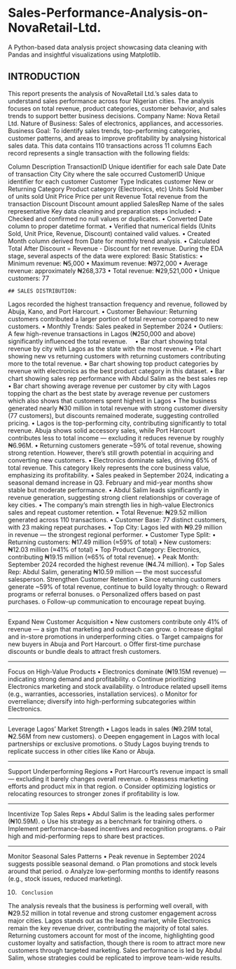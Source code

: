 # Sales-Performance-Analysis-on-NovaRetail-Ltd.
A Python-based data analysis project showcasing data cleaning with Pandas and insightful visualizations using Matplotlib.
## INTRODUCTION
This report presents the analysis of NovaRetail Ltd.’s sales data to understand sales performance across four Nigerian cities.
 The analysis focuses on total revenue, product categories, customer behavior, and sales trends to support better business decisions.
 Company Name: Nova Retail Ltd.
Nature of Business: Sales of electronics, appliances, and accessories.
Business Goal:
To identify sales trends, top-performing categories, customer patterns, and areas to improve profitability by analysing historical sales data.
This data contains 110 transactions across 11 columns
Each record represents a single transaction with the following fields: 

Column                                                                Description
TransactionID                  Unique identifier for each sale
Date                                             Date of transaction
City                                               City where the sale occurred
CustomerID                Unique identifier for each customer
Customer Type        Indicates customer New or Returning
Category                     Product category (Electronics, etc)
Units Sold                               Number of units sold
Unit Price                                   Price per unit
Revenue                  Total revenue from the transaction
Discount                 Discount amount applied
SalesRep                    Name of the sales representative 
Key data cleaning and preparation steps included:
	•	Checked and confirmed no null values or duplicates.
	•	Converted Date column to proper datetime format.
	•	Verified that numerical fields (Units Sold, Unit Price, Revenue, Discount) contained valid values.
	•	Created Month column derived from Date for monthly trend analysis.
	•	Calculated Total After Discount = Revenue - Discount for net revenue.
 During the EDA stage, several aspects of the data were explored:
		Basic Statistics:
	•	Minimum revenue: ₦5,000
	•	Maximum revenue: ₦972,000
	•	Average revenue: approximately ₦268,373
           •        Total revenue:  ₦29,521,000
            •        Unique customers:  77

	## SALES DISTRIBUTION:
Lagos recorded the highest transaction frequency and revenue, followed by Abuja, Kano, and Port Harcourt.
	•	Customer Behaviour:
Returning customers contributed a larger portion of total revenue compared to new customers.
	•	Monthly Trends:
         Sales peaked in September 2024
	•	Outliers:
A few high-revenue transactions in Lagos (₦250,000 and above) significantly influenced the total revenue.
 •  Bar chart showing total revenue by city with  Lagos as the state with the most revenue.
• Pie chart showing new vs returning customers with returning customers contributing more to the total revenue.
• Bar chart showing top product categories by revenue with electronics as the best product category in this dataset.
 • Bar chart showing sales rep performance with Abdul Salim as the best sales rep
•  Bar chart showing average revenue per customer by city with Lagos topping the chart as the best state by average revenue per customers which also shows that customers spent highest in Lagos
•   The business generated nearly ₦30 million in total revenue with strong customer diversity (77 customers), but discounts remained moderate, suggesting controlled pricing.
•   Lagos is the top-performing city, contributing significantly to total revenue. Abuja shows solid accessory sales, while Port Harcourt contributes less to total income — excluding it reduces revenue by roughly ₦6.96M.
•  Returning customers generate ~59% of total revenue, showing strong retention. However, there’s still growth potential in acquiring and converting new customers.
•  Electronics dominate sales, driving 65% of total revenue. This category likely represents the core business value, emphasizing its profitability.
•  Sales peaked in September 2024, indicating a seasonal demand increase in Q3. February and mid-year months show stable but moderate performance.
•  Abdul Salim leads significantly in revenue generation, suggesting strong client relationships or coverage of key cities.
•  The company’s main strength lies in high-value Electronics sales and repeat customer retention.
 • Total Revenue: ₦29.52 million generated across 110 transactions.
•  Customer Base: 77 distinct customers, with 23 making repeat purchases.
• Top City: Lagos led with ₦9.29 million in revenue — the strongest regional performer.
•  Customer Type Split:
•	Returning customers: ₦17.49 million (≈59% of total)
•	New customers: ₦12.03 million (≈41% of total)
•  Top Product Category: Electronics, contributing ₦19.15 million (≈65% of total revenue).
•  Peak Month: September 2024 recorded the highest revenue (₦4.74 million).
•  Top Sales Rep: Abdul Salim, generating ₦10.59 million — the most successful salesperson.
Strengthen Customer Retention
•	Since returning customers generate ~59% of total revenue, continue to build loyalty through:
o	Reward programs or referral bonuses.
o	Personalized offers based on past purchases.
o	Follow-up communication to encourage repeat buying.
________________________________________
 Expand New Customer Acquisition
•	New customers contribute only 41% of revenue — a sign that marketing and outreach can grow.
o	Increase digital and in-store promotions in underperforming cities.
o	Target campaigns for new buyers in Abuja and Port Harcourt.
o	Offer first-time purchase discounts or bundle deals to attract fresh customers.
________________________________________
 Focus on High-Value Products
•	Electronics dominate (₦19.15M revenue) — indicating strong demand and profitability.
o	Continue prioritizing Electronics marketing and stock availability.
o	Introduce related upsell items (e.g., warranties, accessories, installation services).
o	Monitor for overreliance; diversify into high-performing subcategories within Electronics.
________________________________________
 Leverage Lagos’ Market Strength
•	Lagos leads in sales (₦9.29M total, ₦2.56M from new customers).
o	Deepen engagement in Lagos with local partnerships or exclusive promotions.
o	Study Lagos buying trends to replicate success in other cities like Kano or Abuja.
________________________________________
 Support Underperforming Regions
•	Port Harcourt’s revenue impact is small — excluding it barely changes overall revenue.
o	Reassess marketing efforts and product mix in that region.
o	Consider optimizing logistics or relocating resources to stronger zones if profitability is low.
________________________________________
 Incentivize Top Sales Reps
•	Abdul Salim is the leading sales performer (₦10.59M).
o	Use his strategy as a benchmark for training others.
o	Implement performance-based incentives and recognition programs.
o	Pair high and mid-performing reps to share best practices.
________________________________________
Monitor Seasonal Sales Patterns
•	Peak revenue in September 2024 suggests possible seasonal demand.
o	Plan promotions and stock levels around that period.
o	Analyze low-performing months to identify reasons (e.g., stock issues, reduced marketing).

10.      Conclusion

The analysis reveals that the business is performing well overall, with ₦29.52 million in total revenue and strong customer engagement across major cities. Lagos stands out as the leading market, while Electronics remain the key revenue driver, contributing the majority of total sales.
Returning customers account for most of the income, highlighting good customer loyalty and satisfaction, though there is room to attract more new customers through targeted marketing. Sales performance is led by Abdul Salim, whose strategies could be replicated to improve team-wide results.




